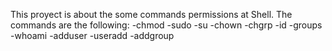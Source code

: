 This proyect is about the some commands permissions at Shell. The commands are the following:
-chmod
-sudo
-su
-chown
-chgrp
-id
-groups
-whoami
-adduser
-useradd
-addgroup
